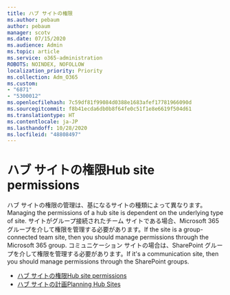 ```yaml
---
title: ハブ サイトの権限
ms.author: pebaum
author: pebaum
manager: scotv
ms.date: 07/15/2020
ms.audience: Admin
ms.topic: article
ms.service: o365-administration
ROBOTS: NOINDEX, NOFOLLOW
localization_priority: Priority
ms.collection: Adm_O365
ms.custom:
- "6871"
- "5300012"
ms.openlocfilehash: 7c59df81f99084d0388e1683afef17781966090d
ms.sourcegitcommit: f8b41ecda6db0b8f64fe0c51f1e8e6619f504d61
ms.translationtype: HT
ms.contentlocale: ja-JP
ms.lasthandoff: 10/28/2020
ms.locfileid: "48808497"
---
```

# <a name="hub-site-permissions"></a><span data-ttu-id="cab05-102">ハブ サイトの権限</span><span class="sxs-lookup"><span data-stu-id="cab05-102">Hub site permissions</span></span>

<span data-ttu-id="cab05-103">ハブ サイトの権限の管理は、基になるサイトの種類によって異なります。</span><span class="sxs-lookup"><span data-stu-id="cab05-103">Managing the permissions of a hub site is dependent on the underlying type of site.</span></span> <span data-ttu-id="cab05-104">サイトがグループ接続されたチーム サイトである場合、Microsoft 365 グループを介して権限を管理する必要があります。</span><span class="sxs-lookup"><span data-stu-id="cab05-104">If the site is a group-connected team site, then you should manage permissions through the Microsoft 365 group.</span></span> <span data-ttu-id="cab05-105">コミュニケーション サイトの場合は、SharePoint グループを介して権限を管理する必要があります。</span><span class="sxs-lookup"><span data-stu-id="cab05-105">If it's a communication site, then you should manage permissions through the SharePoint groups.</span></span>

- [<span data-ttu-id="cab05-106">ハブ サイトの権限</span><span class="sxs-lookup"><span data-stu-id="cab05-106">Hub site permissions</span></span>](https://docs.microsoft.com/sharepoint/modern-experience-sharing-permissions#hub-site-permissions)  
- [<span data-ttu-id="cab05-107">ハブ サイトの計画</span><span class="sxs-lookup"><span data-stu-id="cab05-107">Planning Hub Sites</span></span>](https://docs.microsoft.com/sharepoint/planning-hub-sites)
